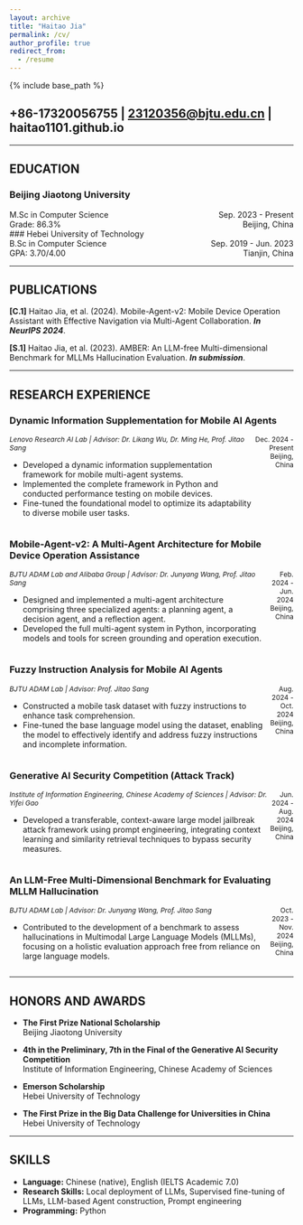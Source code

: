 ```yaml
---
layout: archive
title: "Haitao Jia"
permalink: /cv/
author_profile: true
redirect_from:
  - /resume
---
```


{% include base_path %}

## +86-17320056755 | 23120356@bjtu.edu.cn | haitao1101.github.io
---
## EDUCATION

### Beijing Jiaotong University
<div style="display: flex; justify-content: space-between; align-items: baseline;">
  <div>
    M.Sc in Computer Science<br>
    Grade: 86.3%
  </div>
  <div style="text-align: right;">
    <span>Sep. 2023 - Present</span><br>
    <span>Beijing, China</span>
  </div>
</div>
### Hebei University of Technology
<div style="display: flex; justify-content: space-between; align-items: baseline;">
  <div>
    B.Sc in Computer Science<br>
    GPA: 3.70/4.00
  </div>
  <div style="text-align: right;">
    <span>Sep. 2019 - Jun. 2023</span><br>
    <span>Tianjin, China</span>
  </div>
</div>

---
## PUBLICATIONS

**[C.1]** Haitao Jia, et al. (2024). Mobile-Agent-v2: Mobile Device Operation Assistant with Effective Navigation via Multi-Agent Collaboration. ***In NeurIPS 2024***.

**[S.1]** Haitao Jia, et al. (2023). AMBER: An LLM-free Multi-dimensional Benchmark for MLLMs Hallucination Evaluation. ***In submission***.

---
## RESEARCH EXPERIENCE
### Dynamic Information Supplementation for Mobile AI Agents
<div style="display: flex; justify-content: space-between; align-items: baseline;">
  <div style="font-size: 12px;">
    <em>Lenovo Research AI Lab | Advisor: Dr. Likang Wu, Dr. Ming He, Prof. Jitao Sang</em>     
    <ul style="font-size: 14px;">
      <li>Developed a dynamic information supplementation framework for mobile multi-agent systems.</li>
      <li>Implemented the complete framework in Python and conducted performance testing on mobile devices.</li>
      <li>Fine-tuned the foundational model to optimize its adaptability to diverse mobile user tasks.</li>
    </ul>
  </div>
  <div style="text-align: right; font-size: 12px;">
    <span>Dec. 2024 - Present</span><br>
    <span>Beijing, China</span>
  </div>
</div>

### Mobile-Agent-v2: A Multi-Agent Architecture for Mobile Device Operation Assistance
<div style="display: flex; justify-content: space-between; align-items: baseline;">
  <div style="font-size: 12px;">
    <em>BJTU ADAM Lab and Alibaba Group | Advisor: Dr. Junyang Wang, Prof. Jitao Sang</em>     
    <ul style="font-size: 14px;">
      <li>Designed and implemented a multi-agent architecture comprising three specialized agents: a planning agent, a decision agent, and a reflection agent.</li>
      <li>Developed the full multi-agent system in Python, incorporating models and tools for screen grounding and operation execution.</li>
    </ul>
  </div>
  <div style="text-align: right; font-size: 12px;">
    <span>Feb. 2024 - Jun. 2024</span><br>
    <span>Beijing, China</span>
  </div>
</div>

### Fuzzy Instruction Analysis for Mobile AI Agents
<div style="display: flex; justify-content: space-between; align-items: baseline;">
  <div style="font-size: 12px;">
    <em>BJTU ADAM Lab | Advisor: Prof. Jitao Sang</em>     
    <ul style="font-size: 14px;">
      <li>Constructed a mobile task dataset with fuzzy instructions to enhance task comprehension.</li>
      <li>Fine-tuned the base language model using the dataset, enabling the model to effectively identify and address fuzzy instructions and incomplete information.</li>
    </ul>
  </div>
  <div style="text-align: right; font-size: 12px;">
    <span>Aug. 2024 - Oct. 2024</span><br>
    <span>Beijing, China</span>
  </div>
</div>

### Generative AI Security Competition (Attack Track)
<div style="display: flex; justify-content: space-between; align-items: baseline;">
  <div style="font-size: 12px;">
    <em>Institute of Information Engineering, Chinese Academy of Sciences | Advisor: Dr. Yifei Gao</em>     
    <ul style="font-size: 14px;">
      <li>Developed a transferable, context-aware large model jailbreak attack framework using prompt engineering, integrating context learning and similarity retrieval techniques to bypass security measures.</li>
    </ul>
  </div>
  <div style="text-align: right; font-size: 12px;">
    <span>Jun. 2024 - Aug. 2024</span><br>
    <span>Beijing, China</span>
  </div>
</div>

### An LLM-Free Multi-Dimensional Benchmark for Evaluating MLLM Hallucination
<div style="display: flex; justify-content: space-between; align-items: baseline;">
  <div style="font-size: 12px;">
    <em>BJTU ADAM Lab | Advisor: Dr. Junyang Wang, Prof. Jitao Sang</em>     
    <ul style="font-size: 14px;">
      <li>Contributed to the development of a benchmark to assess hallucinations in Multimodal Large Language Models (MLLMs), focusing on a holistic evaluation approach free from reliance on large language models.</li>
    </ul>
  </div>
  <div style="text-align: right; font-size: 12px;">
    <span>Oct. 2023 - Nov. 2024</span><br>
    <span>Beijing, China</span>
  </div>
</div>

---
## HONORS AND AWARDS

- **The First Prize National Scholarship**  
  Beijing Jiaotong University

- **4th in the Preliminary, 7th in the Final of the Generative AI Security Competition**  
  Institute of Information Engineering, Chinese Academy of Sciences

- **Emerson Scholarship**  
  Hebei University of Technology

- **The First Prize in the Big Data Challenge for Universities in China**  
  Hebei University of Technology

---
## SKILLS

- **Language:** Chinese (native), English (IELTS Academic 7.0)
- **Research Skills:** Local deployment of LLMs, Supervised fine-tuning of LLMs, LLM-based Agent construction, Prompt engineering
- **Programming:** Python
